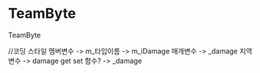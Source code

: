 # TeamByte
TeamByte


//코딩 스타일
멤버변수 -> m_타입이름 -> m_iDamage
매개변수 -> _damage
지역변수 -> damage
get set 함수? -> _damage